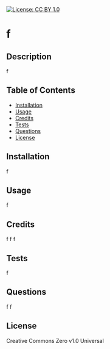[![License: CC BY 1.0](https://img.shields.io/badge/License-CC%20BY%204.0-lightgrey.svg)](https://creativecommons.org/licenses/by/1.0/)
# f

## Description

f

## Table of Contents

- [Installation](#Installation)
- [Usage](#Usage)
- [Credits](#Credits)
- [Tests](#Tests)
- [Questions](#Questions)
- [License](#License)


## Installation

f

## Usage

f

## Credits

f
f
f

## Tests
f

## Questions
f
f

## License
Creative Commons Zero v1.0 Universal
   